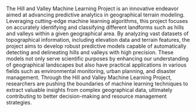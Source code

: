 The Hill and Valley Machine Learning Project is an innovative endeavor aimed at advancing predictive analytics in geographical terrain modeling. Leveraging cutting-edge machine learning algorithms, this project focuses on accurately identifying and classifying different landforms such as hills and valleys within a given geographical area. By analyzing vast datasets of topographical information, including elevation data and terrain features, the project aims to develop robust predictive models capable of automatically detecting and delineating hills and valleys with high precision. These models not only serve scientific purposes by enhancing our understanding of geographical landscapes but also have practical applications in various fields such as environmental monitoring, urban planning, and disaster management. Through the Hill and Valley Machine Learning Project, researchers are pushing the boundaries of machine learning techniques to extract valuable insights from complex geographical data, ultimately contributing to better decision-making and resource management strategies.
